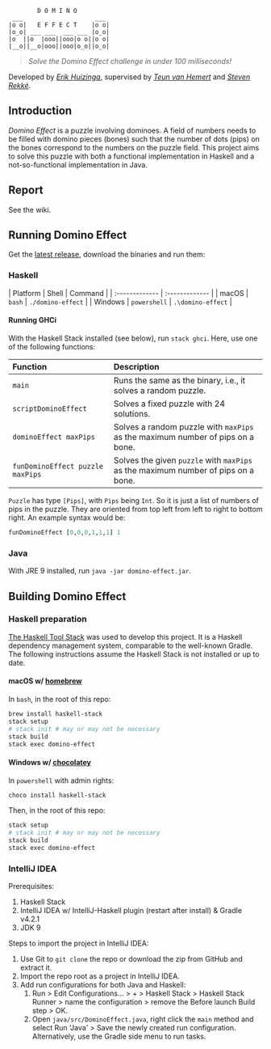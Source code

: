 ```
        D O M I N O
 ___                    ___
|o o|   E F F E C T    |o o|
|o_o| ___ ___  ___ ___ |o_o|
|o  ||o  |ooo||ooo|o o||o o|
|__o||__o|ooo||ooo|o_o||o_o|
```

> *Solve the Domino Effect challenge in under 100 milliseconds!*


Developed by [*Erik Huizinga*](https://github.com/erikhuizinga), supervised by [*Teun van Hemert*](https://github.com/teunvanhemert) and [*Steven Rekké*](https://github.com/srekke).

## Introduction

*Domino Effect* is a puzzle involving dominoes.
A field of numbers needs to be filled with domino pieces (bones) such that the number of dots (pips) on the bones correspond to the numbers on the puzzle field.
This project aims to solve this puzzle with both a functional implementation in Haskell and a not-so-functional implementation in Java.

## Report

See the wiki.

## Running Domino Effect

Get the [latest release](https://github.com/erikhuizinga/domino-effect/releases/latest), download the binaries and run them:

### Haskell

| Platform | Shell | Command |
| :------------- | :------------- |
| macOS | `bash` | `./domino-effect` |
| Windows | `powershell` | `.\domino-effect` |

#### Running GHCi

With the Haskell Stack installed (see below), run `stack ghci`. Here, use one of the following functions:

| Function | Description |
| :------------- | :------------- |
| `main` | Runs the same as the binary, i.e., it solves a random puzzle. |
| `scriptDominoEffect` | Solves a fixed puzzle with 24 solutions. |
| `dominoEffect maxPips` | Solves a random puzzle with `maxPips` as the maximum number of pips on a bone. |
| `funDominoEffect puzzle maxPips` | Solves the given `puzzle` with `maxPips` as the maximum number of pips on a bone. |

`Puzzle` has type `[Pips]`, with `Pips` being `Int`. So it is just a list of numbers of pips in the puzzle. They are oriented from top left from left to right to bottom right. An example syntax would be:

```haskell
funDominoEffect [0,0,0,1,1,1] 1
```

### Java

With JRE 9 installed, run `java -jar domino-effect.jar`.


## Building Domino Effect

### Haskell preparation

[The Haskell Tool Stack](https://haskellstack.org) was used to develop this project. It is a Haskell dependency management system, comparable to the well-known Gradle. The following instructions assume the Haskell Stack is not installed or up to date.

#### macOS w/ [homebrew](https://brew.sh)

In `bash`, in the root of this repo:

```bash
brew install haskell-stack
stack setup
# stack init # may or may not be necessary
stack build
stack exec domino-effect
```

#### Windows w/ [chocolatey](https://chocolatey.org/)

In `powershell` with admin rights:

```powershell
choco install haskell-stack
```

Then, in the root of this repo:

```powershell
stack setup
# stack init # may or may not be necessary
stack build
stack exec domino-effect
```

### IntelliJ IDEA

Prerequisites:

1. Haskell Stack
1. IntelliJ IDEA w/ IntelliJ-Haskell plugin (restart after install) & Gradle v4.2.1
1. JDK 9

Steps to import the project in IntelliJ IDEA:

1. Use Git to `git clone` the repo or download the zip from GitHub and extract it.
1. Import the repo root as a project in IntelliJ IDEA.
1. Add run configurations for both Java and Haskell:
   1. Run > Edit Configurations... > + > Haskell Stack > Haskell Stack Runner > name the configuration > remove the Before launch Build step > OK.
   1. Open `java/src/DominoEffect.java`, right click the `main` method and select Run 'Java' > Save the newly created run configuration. Alternatively, use the Gradle side menu to run tasks.
